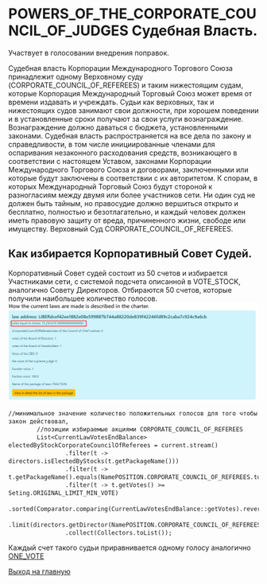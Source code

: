 # POWERS_OF_THE_CORPORATE_COUNCIL_OF_JUDGES  Судебная Власть. 

Участвует в голосовании внедрения поправок. 

Судебная власть Корпорации Международного Торгового Союза принадлежит 
одному Верховному суду (CORPORATE_COUNCIL_OF_REFEREES) и таким нижестоящим судам, которые Корпорация Международный 
Торговый Союз может время от времени издавать и учреждать. 
Судьи как верховных, так и нижестоящих судов занимают свои должности, при хорошем поведении и 
в установленные сроки получают за свои услуги вознаграждение. 
Вознаграждение должно даваться с бюджета, установленными законами.
Судебная власть распространяется на все дела по закону и справедливости, 
в том числе инициированные членами для оспаривания незаконного расходования средств, 
возникающего в соответствии с настоящем Уставом, законами Корпорации Международного Торгового Союза и договорами, 
заключенными или которые будут заключены в соответствии с их авторитетом. 
К спорам, 
в которых Международный Торговый Союз будут стороной к разногласиям между двумя или более участников сети. 
Ни один суд не должен быть тайным, но правосудие должно вершиться открыто и бесплатно, полностью и безотлагательно, 
и каждый человек должен иметь правовую защиту от вреда, причиненного жизни, свободе или имуществу. 
Верховный Суд CORPORATE_COUNCIL_OF_REFEREES.

## Как избирается Корпоративный Совет Судей.
Корпоративный Совет судей состоит из 50 счетов и избирается Участниками сети,
с системой подсчета описанной в VOTE_STOCK, аналогично Совету Директоров.
Отбираются 50 счетов, которые получили наибольшее количество голосов.
![голоса акциями](../screenshots/stock_vote.png)
````
//минимальное значение количество положительных голосов для того чтобы закон действовал,
        //позиции избираемые акциями CORPORATE_COUNCIL_OF_REFEREES
        List<CurrentLawVotesEndBalance> electedByStockCorporateCouncilOfReferees = current.stream()
                .filter(t -> directors.isElectedByStocks(t.getPackageName()))
                .filter(t -> t.getPackageName().equals(NamePOSITION.CORPORATE_COUNCIL_OF_REFEREES.toString()))
                .filter(t -> t.getVotes() >= Seting.ORIGINAL_LIMIT_MIN_VOTE)
                .sorted(Comparator.comparing(CurrentLawVotesEndBalance::getVotes).reversed())
                .limit(directors.getDirector(NamePOSITION.CORPORATE_COUNCIL_OF_REFEREES.toString()).getCount())
                .collect(Collectors.toList());
````

Каждый счет такого судьи приравнивается одному голосу аналогично [ONE_VOTE](../charter/ONE_VOTE.md)

[Выход на главную](../documentation/documentationRus.md)